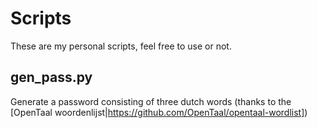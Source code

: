 # Scripts
These are my personal scripts, feel free to use or not.

## gen_pass.py
Generate a password consisting of three dutch words (thanks to the [OpenTaal woordenlijst|https://github.com/OpenTaal/opentaal-wordlist])